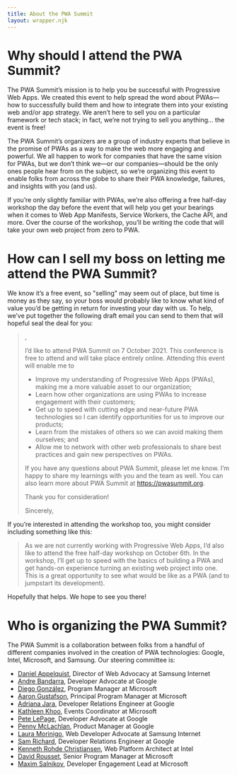 ```yaml
---
title: About the PWA Summit
layout: wrapper.njk
---
```


# Why should I attend the PWA Summit?

The PWA Summit’s mission is to help you be successful with Progressive Web Apps. We created this event to help spread the word about PWAs—how to successfully build them and how to integrate them into your existing web and/or app strategy. We aren’t here to sell you on a particular framework or tech stack; in fact, we’re not trying to sell you anything… the event is free!

The PWA Summit’s organizers are a group of industry experts that believe in the promise of PWAs as a way to make the web more engaging and powerful. We all happen to work for companies that have the same vision for PWAs, but we don’t think we—or our companies—should be the only ones people hear from on the subject, so we’re organizing this event to enable folks from across the globe to share their PWA knowledge, failures, and insights with you (and us).

If you’re only slightly familiar with PWAs, we’re also offering a free half-day workshop the day before the event that will help you get your bearings when it comes to Web App Manifests, Service Workers, the Cache API, and more. Over the course of the workshop, you’ll be writing the code that will take your own web project from zero to PWA.

# How can I sell my boss on letting me attend the PWA Summit?

We know it’s a free event, so "selling" may seem out of place, but time is money as they say, so your boss would probably like to know what kind of value you’d be getting in return for investing your day with us. To help, we’ve put together the following draft email you can send to them that will hopeful seal the deal for you:

> <manager-name>,
> 
> I’d like to attend PWA Summit on 7 October 2021. This conference is free to attend and will take place entirely online. Attending this event will enable me to
> 
> * Improve my understanding of Progressive Web Apps (PWAs), making me a more valuable asset to our organization;
> * Learn how other organizations are using PWAs to increase engagement with their customers;
> * Get up to speed with cutting edge and near-future PWA technologies so I can identify opportunities for us to improve our products;
> * Learn from the mistakes of others so we can avoid making them ourselves; and
> * Allow me to network with other web professionals to share best practices and gain new perspectives on PWAs.
> 
> If you have any questions about PWA Summit, please let me know. I’m happy to share my learnings with you and the team as well. You can also learn more about PWA Summit at https://pwasummit.org.
>
> Thank you for consideration!
> 
> Sincerely,
> <insert-your-name-here>

If you’re interested in attending the workshop too, you might consider including something like this:

> As we are not currently working with Progressive Web Apps, I’d also like to attend the free half-day workshop on October 6th. In the workshop, I’ll get up to speed with the basics of building a PWA and get hands-on experience turning an existing web project into one. This is a great opportunity to see what <insert-the-name-of-a-project-you-work-on> would be like as a PWA (and to jumpstart its development).

Hopefully that helps. We hope to see you there!

# Who is organizing the PWA Summit?

The PWA Summit is a collaboration between folks from a handful of different companies involved in the creation of PWA technologies: Google, Intel, Microsoft, and Samsung. Our steering committee is:

* [Daniel Appelquist](https://twitter.com/torgo), Director of Web Advocacy at Samsung Internet
* [Andre Bandarra](https://twitter.com/andreban), Developer Advocate at Google
* [Diego González](https://twitter.com/diekus), Program Manager at Microsoft
* [Aaron Gustafson](https://twitter.com/AaronGustafson), Principal Program Manager at Microsoft
* [Adriana Jara](https://twitter.com/tropicadri), Developer Relations Engineer at Google
* [Kathleen Khoo](https://twitter.com/KathleenKhoo), Events Coordinator at Microsoft
* [Pete LePage](https://twitter.com/petele), Developer Advocate at Google
* [Penny McLachlan](https://twitter.com/b1tr0t), Product Manager at Google
* [Laura Morinigo](https://twitter.com/thisislalaok), Web Developer Advocate at Samsung Internet
* [Sam Richard](https://twitter.com/snugug), Developer Relations Engineer at Google
* [Kenneth Rohde Christiansen](https://twitter.com/kennethrohde), Web Platform Architect at Intel
* [David Rousset](https://twitter.com/davrous), Senior Program Manager at Microsoft
* [Maxim Salnikov](https://twitter.com/webmaxru), Developer Engagement Lead at Microsoft